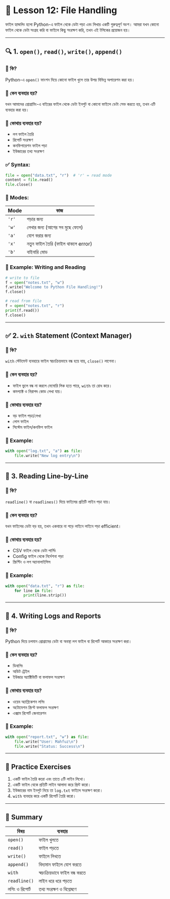 
# 📘 Lesson 12: File Handling

ফাইল হ্যান্ডলিং হলো Python-এ ফাইল থেকে ডেটা পড়া এবং লিখার একটি গুরুত্বপূর্ণ অংশ। আমরা যখন কোনো ফাইল থেকে ডেটা সংগ্রহ করি বা ফাইলে কিছু সংরক্ষণ করি, তখন এই টপিকের প্রয়োজন হয়।

---

## 🔍 1. `open()`, `read()`, `write()`, `append()`

### 📌 কি?

Python-এ `open()` ফাংশন দিয়ে কোনো ফাইল খুলে তার উপর বিভিন্ন অপারেশন করা হয়।

### 📌 কেন ব্যবহার হয়?

যখন আমাদের প্রোগ্রামিং-এ বাইরের ফাইল থেকে ডেটা ইনপুট বা কোনো ফাইলে ডেটা সেভ করতে হয়, তখন এটি ব্যবহার করা হয়।

### 📌 কোথায় ব্যবহার হয়?

* লগ ফাইল তৈরি
* রিপোর্ট সংরক্ষণ
* কনফিগারেশন ফাইল পড়া
* ইউজারের তথ্য সংরক্ষণ

### ✅ Syntax:

```python
file = open("data.txt", "r")  # 'r' = read mode
content = file.read()
file.close()
```

### 🔹 Modes:

| Mode  | কাজ                               |
| ----- | --------------------------------- |
| `'r'` | পড়ার জন্য                         |
| `'w'` | লেখার জন্য (আগের সব মুছে ফেলে)    |
| `'a'` | যোগ করার জন্য                     |
| `'x'` | নতুন ফাইল তৈরি (ফাইল থাকলে error) |
| `'b'` | বাইনারি মোড                       |

### 🧪 Example: Writing and Reading

```python
# write to file
f = open("notes.txt", "w")
f.write("Welcome to Python File Handling!")
f.close()

# read from file
f = open("notes.txt", "r")
print(f.read())
f.close()
```

---

## ✅ 2. `with` Statement (Context Manager)

### 📌 কি?

`with` স্টেটমেন্ট ব্যবহারে ফাইল স্বয়ংক্রিয়ভাবে বন্ধ হয়ে যায়, `close()` লাগেনা।

### 📌 কেন ব্যবহার হয়?

* ফাইল ভুলে বন্ধ না করলে মেমোরি লিক হতে পারে, `with` তা রোধ করে।
* কমপ্যাক্ট ও নিরাপদ কোড লেখা যায়।

### 📌 কোথায় ব্যবহার হয়?

* বড় ফাইল পড়া/লেখা
* লোগ ফাইল
* সিস্টেম ফাইল/কনফিগ ফাইল

### 🧪 Example:

```python
with open("log.txt", "a") as file:
    file.write("New log entry\n")
```

---

## 📖 3. Reading Line-by-Line

### 📌 কি?

`readline()` বা `readlines()` দিয়ে ফাইলের প্রতিটি লাইন পড়া যায়।

### 📌 কেন ব্যবহার হয়?

যখন ফাইলের ডেটা বড় হয়, তখন একবারে না পড়ে লাইনে লাইনে পড়া efficient।

### 📌 কোথায় ব্যবহার হয়?

* CSV ফাইল থেকে ডেটা পার্সিং
* Config ফাইল থেকে নির্দেশনা পড়া
* স্ক্রিপ্টিং ও লগ অ্যানালাইসিস

### 🧪 Example:

```python
with open("data.txt", "r") as file:
    for line in file:
        print(line.strip())
```

---

## 📝 4. Writing Logs and Reports

### 📌 কি?

Python দিয়ে চলমান প্রোগ্রামের ডেটা বা অবস্থা লগ ফাইল বা রিপোর্ট আকারে সংরক্ষণ করা।

### 📌 কেন ব্যবহার হয়?

* ডিবাগিং
* অডিট ট্রেইল
* ইউজার অ্যাক্টিভিটি বা ফলাফল সংরক্ষণ

### 📌 কোথায় ব্যবহার হয়?

* ওয়েব অ্যাপ্লিকেশন লগিং
* অটোমেশন স্ক্রিপ্ট ফলাফল সংরক্ষণ
* এক্সাম রিপোর্ট জেনারেশন

### 🧪 Example:

```python
with open("report.txt", "w") as file:
    file.write("User: Mahfuz\n")
    file.write("Status: Success\n")
```

---

## 🧭 Practice Exercises

1. একটি ফাইল তৈরি করো এবং তাতে ৫টি লাইন লিখো।
2. একটি ফাইল থেকে প্রতিটি লাইন আলাদা করে প্রিন্ট করো।
3. ইউজারের নাম ইনপুট নিয়ে তা `log.txt` ফাইলে সংরক্ষণ করো।
4. `with` ব্যবহার করে একটি রিপোর্ট তৈরি করো।

---

## 🧠 Summary

| বিষয়           | ব্যবহার                       |
| -------------- | ----------------------------- |
| `open()`       | ফাইল খুলতে                    |
| `read()`       | ফাইল পড়তে                     |
| `write()`      | ফাইলে লিখতে                   |
| `append()`     | বিদ্যমান ফাইলে যোগ করতে       |
| `with`         | স্বয়ংক্রিয়ভাবে ফাইল বন্ধ করতে |
| `readline()`   | লাইন ধরে ধরে পড়তে             |
| লগিং ও রিপোর্ট | তথ্য সংরক্ষণ ও বিশ্লেষণে      |
